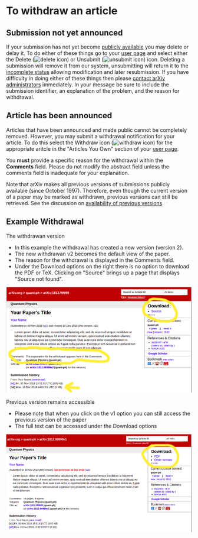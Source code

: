 To withdraw an article
======================

Submission not yet announced
----------------------------

If your submission has not yet become [publicly
available](submit#availability) you may delete or delay it. To do either
of these things go to your [user page](http://arxiv.org/user) and select
either the Delete (![delete icon](https://arxiv.org/images/delete.png)) or Unsubmit
(![unsubmit icon](https://arxiv.org/images/unsubmit.png)) icon. Deleting a submission
will remove it from our system, unsubmitting will return it to the
[incomplete status](submit_status#incomplete) allowing modification and
later resubmission. If you have difficulty in doing either of these
things then please [contact arXiv administrators](/help/contact)
immediately. In your message be sure to include the submission
identifier, an explanation of the problem, and the reason for
withdrawal.

Article has been announced
--------------------------

Articles that have been announced and made public cannot be completely
removed. However, you may submit a withdrawal notification for your
article. To do this select the Withdraw icon (![withdraw
icon](https://arxiv.org/images/withdraw.png)) for the appropriate aritcle in the
"Articles You Own" section of your [user page](http://arxiv.org/user).

You **must** provide a specific reason for the withdrawal within the
**Comments** field. Please do not modify the abstract field unless the
comments field is inadequate for your explanation.

Note that arXiv makes all previous versions of submissions publicly
available (since October 1997). Therefore, even though the current
version of a paper may be marked as withdrawn, previous versions can
still be retrieved. See the discussion on [availability of previous
versions](versions).

Example Withdrawal
--------------------------

The withdrawan version
- In this example the withdrawal has created a new version (version 2). 
- The new withdrawan v2 becomes the default view of the paper. 
- The reason for the withdrawal is displayed in the Comments field. 
- Under the Download options on the right there is no option to download the PDF or TeX. Clicking on "Source" brings up a page that displays "Source not found".

![withdarawal version 2](withdrawal-examplev2.png "withdarawal version 2")

Previous version remains accessible
- Please note that when you click on the v1 option you can still access the previous version of the paper
- The full text can be accessed under the Download options

![withdarawal version 1](withdrawal-examplev1.png "withdarawal version 1")
